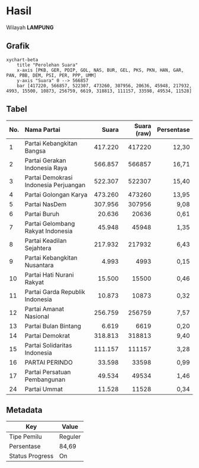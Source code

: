 # Hasil

Wilayah **LAMPUNG**

## Grafik

```mermaid
xychart-beta
    title "Perolehan Suara"
    x-axis [PKB, GER, PDIP, GOL, NAS, BUR, GEL, PKS, PKN, HAN, GAR, PAN, PBB, DEM, PSI, PER, PPP, UMM]
    y-axis "Suara" 0 --> 566857
    bar [417220, 566857, 522307, 473260, 307956, 20636, 45948, 217932, 4993, 15500, 10873, 256759, 6619, 318813, 111157, 33598, 49534, 11528]
```

## Tabel

| No. | Nama Partai                           | Suara   | Suara (raw) | Persentase |
|:--- |:------------------------------------- | -------:| -----------:| ----------:|
| 1   | Partai Kebangkitan Bangsa             | 417.220 | 417220      | 12,30      |
| 2   | Partai Gerakan Indonesia Raya         | 566.857 | 566857      | 16,71      |
| 3   | Partai Demokrasi Indonesia Perjuangan | 522.307 | 522307      | 15,40      |
| 4   | Partai Golongan Karya                 | 473.260 | 473260      | 13,95      |
| 5   | Partai NasDem                         | 307.956 | 307956      | 9,08       |
| 6   | Partai Buruh                          | 20.636  | 20636       | 0,61       |
| 7   | Partai Gelombang Rakyat Indonesia     | 45.948  | 45948       | 1,35       |
| 8   | Partai Keadilan Sejahtera             | 217.932 | 217932      | 6,43       |
| 9   | Partai Kebangkitan Nusantara          | 4.993   | 4993        | 0,15       |
| 10  | Partai Hati Nurani Rakyat             | 15.500  | 15500       | 0,46       |
| 11  | Partai Garda Republik Indonesia       | 10.873  | 10873       | 0,32       |
| 12  | Partai Amanat Nasional                | 256.759 | 256759      | 7,57       |
| 13  | Partai Bulan Bintang                  | 6.619   | 6619        | 0,20       |
| 14  | Partai Demokrat                       | 318.813 | 318813      | 9,40       |
| 15  | Partai Solidaritas Indonesia          | 111.157 | 111157      | 3,28       |
| 16  | PARTAI PERINDO                        | 33.598  | 33598       | 0,99       |
| 17  | Partai Persatuan Pembangunan          | 49.534  | 49534       | 1,46       |
| 24  | Partai Ummat                          | 11.528  | 11528       | 0,34       |


## Metadata

| Key             | Value   |
| --------------- | ------- |
| Tipe Pemilu     | Reguler |
| Persentase      | 84,69   |
| Status Progress | On      |



